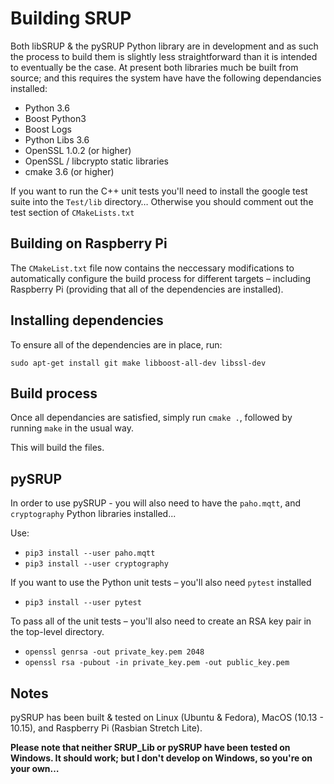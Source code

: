 # Building SRUP

Both libSRUP & the pySRUP Python library are in development and as such the process to build them is slightly less straightforward than it is intended to eventually be the case. At present both libraries much be built from source; and this requires the system have have the following dependancies installed:

* Python 3.6
* Boost Python3
* Boost Logs
* Python Libs 3.6
* OpenSSL 1.0.2 (or higher)
* OpenSSL / libcrypto static libraries
* cmake 3.6 (or higher)


If you want to run the C++ unit tests you'll need to install the google test suite into the `Test/lib` directory…  Otherwise you should comment out the test section of `CMakeLists.txt`

## Building on Raspberry Pi

The `CMakeList.txt` file now contains the neccessary modifications to automatically configure the build process for different targets – including Raspberry Pi (providing that all of the dependencies are installed).

## Installing dependencies

To ensure all of the dependencies are in place, run:

`sudo apt-get install git make libboost-all-dev libssl-dev`


## Build process

Once all dependancies are satisfied, simply run `cmake .`, followed by running `make` in the usual way.

This will build the files.

## pySRUP

In order to use pySRUP - you will also need to have the `paho.mqtt`, and `cryptography` Python libraries installed...

Use:

* `pip3 install --user paho.mqtt` 
* `pip3 install --user cryptography`

If you want to use the Python unit tests – you'll also need `pytest` installed

* `pip3 install --user pytest`

To pass all of the unit tests – you'll also need to create an RSA key pair in the top-level directory.

* `openssl genrsa -out private_key.pem 2048`
* `openssl rsa -pubout -in private_key.pem -out public_key.pem`

## Notes

pySRUP has been built & tested on Linux (Ubuntu & Fedora), MacOS (10.13 - 10.15), and Raspberry Pi (Rasbian Stretch Lite).

**Please note that neither SRUP_Lib or pySRUP have been tested on Windows. It should work; but I don't develop on Windows, so you're on your own…**

